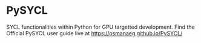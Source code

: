 # PySYCL
SYCL functionalities within Python for GPU targetted development.
Find the Official PySYCL user guide live at https://osmanaeg.github.io/PySYCL/
